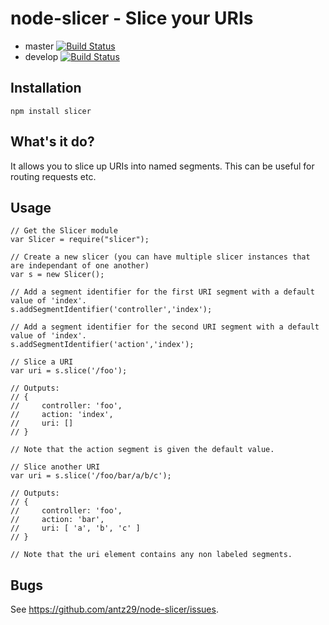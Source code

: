 # node-slicer - Slice your URIs

* master [![Build Status](https://secure.travis-ci.org/antz29/node-slicer.png?branch=master)](http://travis-ci.org/antz29/node-slicer)
* develop [![Build Status](https://secure.travis-ci.org/antz29/node-slicer.png?branch=develop)](http://travis-ci.org/antz29/node-slicer)

## Installation

    npm install slicer 

## What's it do?

It allows you to slice up URIs into named segments. This can be useful for routing requests etc.

## Usage

    // Get the Slicer module
    var Slicer = require("slicer");

    // Create a new slicer (you can have multiple slicer instances that are independant of one another)
    var s = new Slicer();

    // Add a segment identifier for the first URI segment with a default value of 'index'.
    s.addSegmentIdentifier('controller','index');

    // Add a segment identifier for the second URI segment with a default value of 'index'.
    s.addSegmentIdentifier('action','index');

    // Slice a URI
    var uri = s.slice('/foo');

    // Outputs: 
    // { 
    //     controller: 'foo',
    //     action: 'index',
    //     uri: [] 
    // }

    // Note that the action segment is given the default value.

    // Slice another URI
    var uri = s.slice('/foo/bar/a/b/c');

    // Outputs: 
    // {   
    //     controller: 'foo',
    //     action: 'bar',
    //     uri: [ 'a', 'b', 'c' ] 
    // }

    // Note that the uri element contains any non labeled segments.

## Bugs

See <https://github.com/antz29/node-slicer/issues>.
